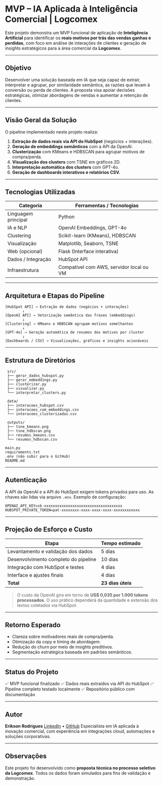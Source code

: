 # MVP – IA Aplicada à Inteligência Comercial | Logcomex

Este projeto demonstra um MVP funcional de aplicação de **Inteligência Artificial** para identificar os **reais motivos por trás das vendas ganhas e perdidas**, com foco em análise de interações de clientes e geração de insights estratégicos para a área comercial da **Logcomex**.

---

## Objetivo

Desenvolver uma solução baseada em IA que seja capaz de extrair, interpretar e agrupar, por similaridade semântica, as razões que levam à conversão ou perda de clientes. A proposta visa apoiar decisões estratégicas, otimizar abordagens de vendas e aumentar a retenção de clientes.

---

## Visão Geral da Solução

O pipeline implementado neste projeto realiza:

1. **Extração de dados reais via API do HubSpot** (negócios + interações).
2. **Geração de embeddings semânticos** com a API da OpenAI.
3. **Clusterização** com KMeans e HDBSCAN para agrupar motivos de compra/perda.
4. **Visualização dos clusters** com TSNE em gráficos 2D.
5. **Interpretação automática dos clusters** com GPT-4o.
6. **Geração de dashboards interativos e relatórios CSV.**

---

## Tecnologias Utilizadas

| Categoria           | Ferramentas / Tecnologias                |
| ------------------- | ---------------------------------------- |
| Linguagem principal | Python                                   |
| IA e NLP            | OpenAI Embeddings, GPT-4o                |
| Clustering          | Scikit-learn (KMeans), HDBSCAN           |
| Visualização        | Matplotlib, Seaborn, TSNE                |
| Web (opcional)      | Flask (Interface interativa)             |
| Dados / Integração  | HubSpot API                              |
| Infraestrutura      | Compatível com AWS, servidor local ou VM |

---

## Arquitetura e Etapas do Pipeline

```text
[HubSpot API] → Extração de dados (negócios + interações)
        ↓
[OpenAI API] → Vetorização semântica das frases (embeddings)
        ↓
[Clustering] → KMeans e HDBSCAN agrupam motivos semelhantes
        ↓
[GPT-4o] → Geração automática de resumos dos motivos por cluster
        ↓
[Dashboards / CSV] → Visualizações, gráficos e insights acionáveis
```

---

## Estrutura de Diretórios

```
 src/
 ├── gerar_dados_hubspot.py
 ├── gerar_embeddings.py
 ├── clusterizar.py
 ├── visualizar.py
 └── interpretar_clusters.py

 data/
 ├── interacoes_hubspot.csv
 ├── interacoes_com_embeddings.csv
 └── interacoes_clusterizadas.csv

 outputs/
 ├── tsne_kmeans.png
 ├── tsne_hdbscan.png
 ├── resumos_kmeans.csv
 └── resumos_hdbscan.csv

main.py
requirements.txt
.env (não subir para o GitHub)
README.md
```

---

## Autenticação

A API da OpenAI e a API do HubSpot exigem tokens privados para uso. As chaves são lidas via arquivo `.env`. Exemplo de configuração:

```
OPENAI_API_KEY=sk-xxxxxxxxxxxxxxxxxxxxxxxxxxxxxxxxxxxx
HUBSPOT_PRIVATE_TOKEN=pat-xxxxxxxx-xxxx-xxxx-xxxx-xxxxxxxxxxxx
```

---

## Projeção de Esforço e Custo

| Etapa                                | Tempo estimado    |
| ------------------------------------ | ----------------- |
| Levantamento e validação dos dados   | 5 dias            |
| Desenvolvimento completo do pipeline | 10 dias           |
| Integração com HubSpot e testes      | 4 dias            |
| Interface e ajustes finais           | 4 dias            |
| **Total**                            | **23 dias úteis** |

> O custo da OpenAI gira em torno de **US\$ 0,035 por 1.000 tokens processados**. O uso prático dependerá da quantidade e extensão dos textos coletados via HubSpot.

---

## Retorno Esperado

* Clareza sobre motivadores reais de compra/perda.
* Otimização da copy e timing de abordagem.
* Redução do churn por meio de insights preditivos.
* Segmentação estratégica baseada em padrões semânticos.

---

## Status do Projeto

✅ MVP funcional finalizado
✅ Dados reais extraídos via API do HubSpot
✅ Pipeline completo testado localmente
✅ Repositório público com documentação

---

## Autor

**Erikson Rodrigues**
[LinkedIn](https://www.linkedin.com/in/eriksonrds) • [GitHub](https://github.com/eriksonrds)
Especialista em IA aplicada à inovação comercial, com experiência em integrações cloud, automações e soluções corporativas.

---

## Observações

Este projeto foi desenvolvido como **proposta técnica no processo seletivo da Logcomex**. Todos os dados foram simulados para fins de validação e demonstração.
